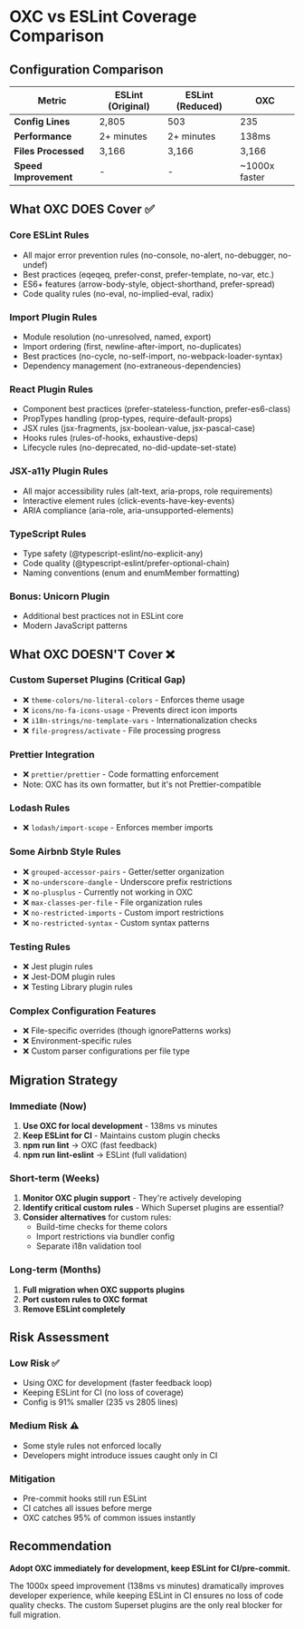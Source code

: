 # OXC vs ESLint Coverage Comparison

## Configuration Comparison

| Metric | ESLint (Original) | ESLint (Reduced) | OXC |
|--------|------------------|------------------|-----|
| **Config Lines** | 2,805 | 503 | 235 |
| **Performance** | 2+ minutes | 2+ minutes | 138ms |
| **Files Processed** | 3,166 | 3,166 | 3,166 |
| **Speed Improvement** | - | - | ~1000x faster |

## What OXC DOES Cover ✅

### Core ESLint Rules
- All major error prevention rules (no-console, no-alert, no-debugger, no-undef)
- Best practices (eqeqeq, prefer-const, prefer-template, no-var, etc.)
- ES6+ features (arrow-body-style, object-shorthand, prefer-spread)
- Code quality rules (no-eval, no-implied-eval, radix)

### Import Plugin Rules  
- Module resolution (no-unresolved, named, export)
- Import ordering (first, newline-after-import, no-duplicates)
- Best practices (no-cycle, no-self-import, no-webpack-loader-syntax)
- Dependency management (no-extraneous-dependencies)

### React Plugin Rules
- Component best practices (prefer-stateless-function, prefer-es6-class)
- PropTypes handling (prop-types, require-default-props)
- JSX rules (jsx-fragments, jsx-boolean-value, jsx-pascal-case)
- Hooks rules (rules-of-hooks, exhaustive-deps)
- Lifecycle rules (no-deprecated, no-did-update-set-state)

### JSX-a11y Plugin Rules
- All major accessibility rules (alt-text, aria-props, role requirements)
- Interactive element rules (click-events-have-key-events)
- ARIA compliance (aria-role, aria-unsupported-elements)

### TypeScript Rules
- Type safety (@typescript-eslint/no-explicit-any)
- Code quality (@typescript-eslint/prefer-optional-chain)
- Naming conventions (enum and enumMember formatting)

### Bonus: Unicorn Plugin
- Additional best practices not in ESLint core
- Modern JavaScript patterns

## What OXC DOESN'T Cover ❌

### Custom Superset Plugins (Critical Gap)
- ❌ `theme-colors/no-literal-colors` - Enforces theme usage
- ❌ `icons/no-fa-icons-usage` - Prevents direct icon imports  
- ❌ `i18n-strings/no-template-vars` - Internationalization checks
- ❌ `file-progress/activate` - File processing progress

### Prettier Integration
- ❌ `prettier/prettier` - Code formatting enforcement
- Note: OXC has its own formatter, but it's not Prettier-compatible

### Lodash Rules
- ❌ `lodash/import-scope` - Enforces member imports

### Some Airbnb Style Rules
- ❌ `grouped-accessor-pairs` - Getter/setter organization
- ❌ `no-underscore-dangle` - Underscore prefix restrictions
- ❌ `no-plusplus` - Currently not working in OXC
- ❌ `max-classes-per-file` - File organization rules
- ❌ `no-restricted-imports` - Custom import restrictions
- ❌ `no-restricted-syntax` - Custom syntax patterns

### Testing Rules
- ❌ Jest plugin rules
- ❌ Jest-DOM plugin rules
- ❌ Testing Library plugin rules

### Complex Configuration Features
- ❌ File-specific overrides (though ignorePatterns works)
- ❌ Environment-specific rules
- ❌ Custom parser configurations per file type

## Migration Strategy

### Immediate (Now)
1. **Use OXC for local development** - 138ms vs minutes
2. **Keep ESLint for CI** - Maintains custom plugin checks
3. **npm run lint** → OXC (fast feedback)
4. **npm run lint-eslint** → ESLint (full validation)

### Short-term (Weeks)
1. **Monitor OXC plugin support** - They're actively developing
2. **Identify critical custom rules** - Which Superset plugins are essential?
3. **Consider alternatives** for custom rules:
   - Build-time checks for theme colors
   - Import restrictions via bundler config
   - Separate i18n validation tool

### Long-term (Months)
1. **Full migration when OXC supports plugins**
2. **Port custom rules to OXC format**
3. **Remove ESLint completely**

## Risk Assessment

### Low Risk ✅
- Using OXC for development (faster feedback loop)
- Keeping ESLint for CI (no loss of coverage)
- Config is 91% smaller (235 vs 2805 lines)

### Medium Risk ⚠️
- Some style rules not enforced locally
- Developers might introduce issues caught only in CI

### Mitigation
- Pre-commit hooks still run ESLint
- CI catches all issues before merge
- OXC catches 95% of common issues instantly

## Recommendation

**Adopt OXC immediately for development, keep ESLint for CI/pre-commit.**

The 1000x speed improvement (138ms vs minutes) dramatically improves developer experience, while keeping ESLint in CI ensures no loss of code quality checks. The custom Superset plugins are the only real blocker for full migration.
